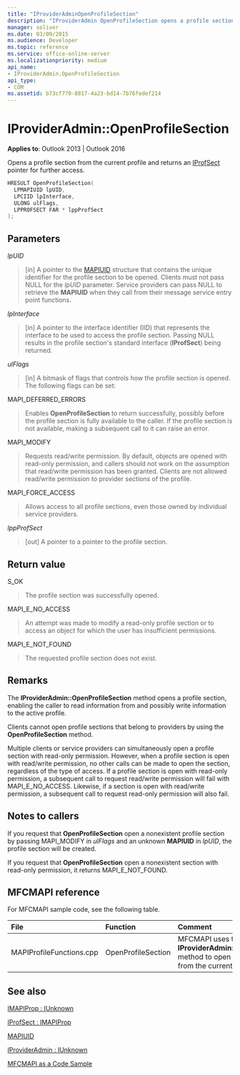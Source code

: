 ```yaml
---
title: "IProviderAdminOpenProfileSection"
description: "IProviderAdmin OpenProfileSection opens a profile section from the current profile and returns an IProfSect pointer for further access."
manager: soliver
ms.date: 03/09/2015
ms.audience: Developer
ms.topic: reference
ms.service: office-online-server
ms.localizationpriority: medium
api_name:
- IProviderAdmin.OpenProfileSection
api_type:
- COM
ms.assetid: b73cf770-8817-4a23-bd14-7b76fedef214
---
```


# IProviderAdmin::OpenProfileSection

  
  
**Applies to**: Outlook 2013 | Outlook 2016 
  
Opens a profile section from the current profile and returns an [IProfSect](iprofsectimapiprop.md) pointer for further access. 
  
```cpp
HRESULT OpenProfileSection(
  LPMAPIUID lpUID,
  LPCIID lpInterface,
  ULONG ulFlags,
  LPPROFSECT FAR * lppProfSect
);
```

## Parameters

 _lpUID_
  
> [in] A pointer to the [MAPIUID](mapiuid.md) structure that contains the unique identifier for the profile section to be opened. Clients must not pass NULL for the  _lpUID_ parameter. Service providers can pass NULL to retrieve the **MAPIUID** when they call from their message service entry point functions. 
    
 _lpInterface_
  
> [in] A pointer to the interface identifier (IID) that represents the interface to be used to access the profile section. Passing NULL results in the profile section's standard interface (**IProfSect**) being returned. 
    
 _ulFlags_
  
> [in] A bitmask of flags that controls how the profile section is opened. The following flags can be set:
    
MAPI_DEFERRED_ERRORS 
  
> Enables **OpenProfileSection** to return successfully, possibly before the profile section is fully available to the caller. If the profile section is not available, making a subsequent call to it can raise an error. 
    
MAPI_MODIFY 
  
> Requests read/write permission. By default, objects are opened with read-only permission, and callers should not work on the assumption that read/write permission has been granted. Clients are not allowed read/write permission to provider sections of the profile.
    
MAPI_FORCE_ACCESS
  
> Allows access to all profile sections, even those owned by individual service providers.
    
 _lppProfSect_
  
> [out] A pointer to a pointer to the profile section.
    
## Return value

S_OK 
  
> The profile section was successfully opened.
    
MAPI_E_NO_ACCESS 
  
> An attempt was made to modify a read-only profile section or to access an object for which the user has insufficient permissions.
    
MAPI_E_NOT_FOUND 
  
> The requested profile section does not exist.
    
## Remarks

The **IProviderAdmin::OpenProfileSection** method opens a profile section, enabling the caller to read information from and possibly write information to the active profile. 
  
Clients cannot open profile sections that belong to providers by using the **OpenProfileSection** method. 
  
Multiple clients or service providers can simultaneously open a profile section with read-only permission. However, when a profile section is open with read/write permission, no other calls can be made to open the section, regardless of the type of access. If a profile section is open with read-only permission, a subsequent call to request read/write permission will fail with MAPI_E_NO_ACCESS. Likewise, if a section is open with read/write permission, a subsequent call to request read-only permission will also fail. 
  
## Notes to callers

If you request that **OpenProfileSection** open a nonexistent profile section by passing MAPI_MODIFY in  _ulFlags_ and an unknown **MAPIUID** in  _lpUID_, the profile section will be created. 
  
If you request that **OpenProfileSection** open a nonexistent section with read-only permission, it returns MAPI_E_NOT_FOUND. 
  
## MFCMAPI reference

For MFCMAPI sample code, see the following table.
  
|**File**|**Function**|**Comment**|
|:-----|:-----|:-----|
|MAPIProfileFunctions.cpp  <br/> |OpenProfileSection  <br/> |MFCMAPI uses the **IProviderAdmin::OpenProfileSection** method to open a profile section from the current profile. |
   
## See also



[IMAPIProp : IUnknown](imapipropiunknown.md)
  
[IProfSect : IMAPIProp](iprofsectimapiprop.md)
  
[MAPIUID](mapiuid.md)
  
[IProviderAdmin : IUnknown](iprovideradminiunknown.md)


[MFCMAPI as a Code Sample](mfcmapi-as-a-code-sample.md)

